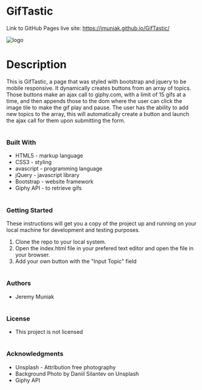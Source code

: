 # GifTastic

Link to GitHub Pages live site: https://jmuniak.github.io/GifTastic/

![logo](assets/images/GifTastic.png)


# Description
This is GifTastic, a page that was styled with bootstrap and jquery to be mobile responsive. It dynamically creates buttons from an array of topics. Those buttons make an ajax call to giphy.com, with a limit of 15 gifs at a time, and then appends those to the dom where the user can click the image tile to make the gif play and pause. The user has the ability to add new topics to the array, this will automatically create a button and launch the ajax call for them upon submitting the form.
#

### Built With
* HTML5 - markup language
* CSS3 - styling
* avascript - programming language
* jQuery - javascript library
* Bootstrap - website framework
* Giphy API - to retrieve gifs
#

### Getting Started
These instructions will get you a copy of the project up and running on your local machine for development and testing purposes.
1. Clone the repo to your local system. 
2. Open the index.html file in your prefered text editor and open the file in your browser. 
3. Add your own button with the "Input Topic" field
#

### Authors
* Jeremy Muniak
#

### License
* This project is not licensed
#

### Acknowledgments
* Unsplash - Attribution free photography
* Background Photo by Daniil Silantev on Unsplash
* Giphy API
#

